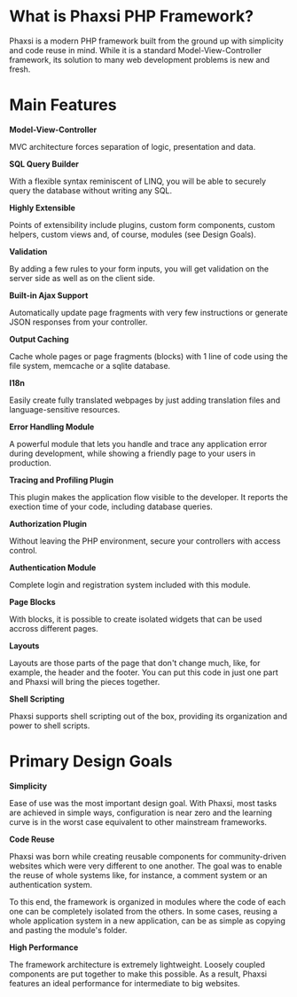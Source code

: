 What is Phaxsi PHP Framework?
=============================

Phaxsi is a modern PHP framework built from the ground up with simplicity and code reuse in mind. While it is a standard Model-View-Controller framework, its solution to many web development problems is new and fresh. 

Main Features
=============
  
**Model-View-Controller**

MVC architecture forces separation of logic, presentation and data. 

**SQL Query Builder**

With a flexible syntax reminiscent of LINQ, you will be able to securely query the database without writing any SQL.

**Highly Extensible**

Points of extensibility include plugins, custom form components, custom helpers, custom views and, of course, modules (see Design Goals).

**Validation**

By adding a few rules to your form inputs, you will get validation on the server side as well as on the client side. 

**Built-in Ajax Support**

Automatically update page fragments with very few instructions or generate JSON responses from your controller. 

**Output Caching**

Cache whole pages or page fragments (blocks) with 1 line of code using the file system, memcache or a sqlite database.

**I18n**

Easily create fully translated webpages by just adding translation files and language-sensitive resources.

**Error Handling Module**

A powerful module that lets you handle and trace any application error during development, while showing a friendly page to your users in production.

**Tracing and Profiling Plugin**

This plugin makes the application flow visible to the developer. It reports the exection time of your code, including database queries.  

**Authorization Plugin**

Without leaving the PHP environment, secure your controllers with access control. 

**Authentication Module**

Complete login and registration system included with this module.

**Page Blocks**

With blocks, it is possible to create isolated widgets that can be used accross different pages.

**Layouts**

Layouts are those parts of the page that don't change much, like, for example, the header and the footer. You can put this code in just one part and Phaxsi will bring the pieces together.

**Shell Scripting**

Phaxsi supports shell scripting out of the box, providing its organization and power to shell scripts.

Primary Design Goals
====================

**Simplicity**

Ease of use was the most important design goal. With Phaxsi, most tasks are achieved in simple ways, configuration is near zero and the learning curve is in the worst case equivalent to other mainstream frameworks. 

**Code Reuse**

Phaxsi was born while creating reusable components for community-driven websites which were very different to one another. The goal was to enable the reuse of whole systems like, for instance, a comment system or an authentication system. 

To this end, the framework is organized in modules where the code of each one can be completely isolated from the others. In some cases, reusing a whole application system in a new application, can be as simple as copying and pasting the module's folder.

**High Performance**

The framework architecture is extremely lightweight. Loosely coupled components are put together to make this possible. As a result, Phaxsi features an ideal performance for intermediate to big websites.


